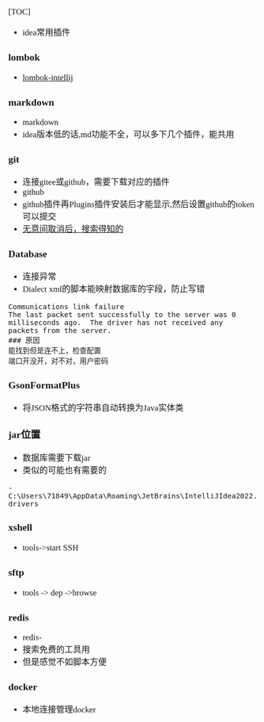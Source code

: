 <span  style="font-family: Simsun,serif; font-size: 17px; ">

[TOC]

- idea常用插件

### lombok

- [lombok-intellij](https://github.com/mplushnikov/lombok-intellij-plugin/releases)

### markdown

- markdown
- idea版本低的话,md功能不全，可以多下几个插件，能共用

### git

- 连接gitee或github，需要下载对应的插件
- github
- github插件再Plugins插件安装后才能显示,然后设置github的token可以提交
- [无意间取消后，搜索得知的](https://www.656463.com/wenda/IntellijIDEAVCSCheckoutMenuzmyGi_287)

### Database

- 连接异常
- Dialect xml的脚本能映射数据库的字段，防止写错

~~~
Communications link failure  
The last packet sent successfully to the server was 0 milliseconds ago.  The driver has not received any packets from the server.
### 原因 
能找到但是连不上，检查配置 
端口开没开，对不对，用户密码
~~~

### GsonFormatPlus

- 将JSON格式的字符串自动转换为Java实体类

### jar位置

- 数据库需要下载jar
- 类似的可能也有需要的

~~~
- C:\Users\71849\AppData\Roaming\JetBrains\IntelliJIdea2022.1\jdbc-drivers
~~~

### xshell

- tools->start SSH

### sftp

- tools -> dep ->browse

### redis

- redis-
- 搜索免费的工具用
- 但是感觉不如脚本方便

### docker

- 本地连接管理docker

</span>